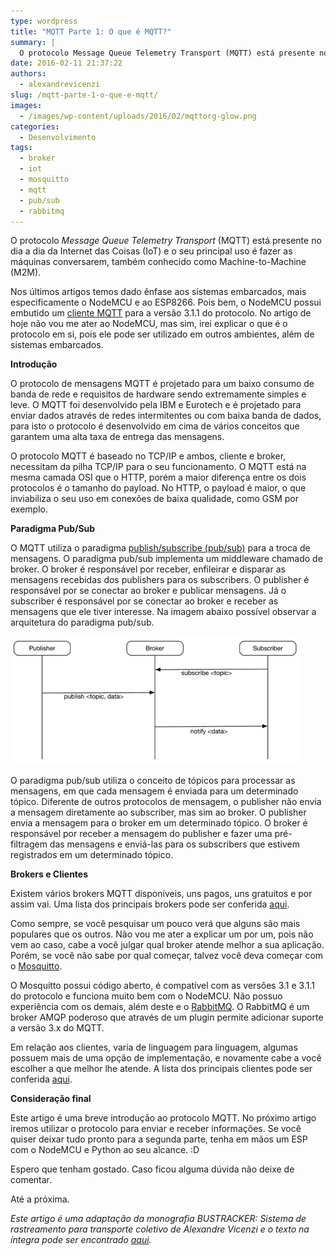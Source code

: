 ```yaml
---
type: wordpress
title: "MQTT Parte 1: O que é MQTT?"
summary: |
  O protocolo Message Queue Telemetry Transport (MQTT) está presente no dia a dia da Internet das Coisas (IoT) e o seu principal uso é fazer as máquinas conversarem, também conhecido como Machine-to-Machine (M2M).
date: 2016-02-11 21:37:22
authors:
  - alexandrevicenzi
slug: /mqtt-parte-1-o-que-e-mqtt/
images:
  - /images/wp-content/uploads/2016/02/mqttorg-glow.png
categories:
  - Desenvolvimento
tags:
  - broker
  - iot
  - mosquitto
  - mqtt
  - pub/sub
  - rabbitmq
---
```


O protocolo <em>Message Queue Telemetry Transport</em> (MQTT) está presente no dia a dia da Internet das Coisas (IoT) e o seu principal uso é fazer as máquinas conversarem, também conhecido como Machine-to-Machine (M2M).

Nos últimos artigos temos dado ênfase aos sistemas embarcados, mais especificamente o NodeMCU e ao ESP8266. Pois bem, o NodeMCU possui embutido um <a href="http://nodemcu.readthedocs.org/en/dev/en/modules/mqtt/" target="_blank">cliente MQTT</a> para a versão 3.1.1 do protocolo. No artigo de hoje não vou me ater ao NodeMCU, mas sim, irei explicar o que é o protocolo em si, pois ele pode ser utilizado em outros ambientes, além de sistemas embarcados.

<!--more-->

<strong>Introdução</strong>

O protocolo de mensagens MQTT é projetado para um baixo consumo de banda de rede e requisitos de hardware sendo extremamente simples e leve. O MQTT foi desenvolvido pela IBM e Eurotech e é projetado para enviar dados através de redes intermitentes ou com baixa banda de dados, para isto o protocolo é desenvolvido em cima de vários conceitos que garantem uma alta taxa de entrega das mensagens.

O protocolo MQTT é baseado no TCP/IP e ambos, cliente e broker, necessitam da pilha TCP/IP para o seu funcionamento. O MQTT está na mesma camada OSI que o HTTP, porém a maior diferença entre os dois protocolos é o tamanho do payload. No HTTP, o payload é maior, o que inviabiliza o seu uso em conexões de baixa qualidade, como GSM por exemplo.

<strong>Paradigma Pub/Sub</strong>

O MQTT utiliza o paradigma <a href="https://en.wikipedia.org/wiki/Publish%E2%80%93subscribe_pattern" target="_blank">publish/subscribe (pub/sub)</a> para a troca de mensagens. O paradigma pub/sub implementa um middleware chamado de broker. O broker é responsável por receber, enfileirar e disparar as mensagens recebidas dos publishers para os subscribers. O publisher é responsável por se conectar ao broker e publicar mensagens. Já o subscriber é responsável por se conectar ao broker e receber as mensagens que ele tiver interesse. Na imagem abaixo possível observar a arquitetura do paradigma pub/sub.

<img class="aligncenter" src="/images/wp-content/uploads/2016/02/pub_sub_arch_desai.png" alt="" />

O paradigma pub/sub utiliza o conceito de tópicos para processar as mensagens, em que cada mensagem é enviada para um determinado tópico. Diferente de outros protocolos de mensagem, o publisher não envia a mensagem diretamente ao subscriber, mas sim ao broker. O publisher envia a mensagem para o broker em um determinado tópico. O broker é responsável por receber a mensagem do publisher e fazer uma pré-filtragem das mensagens e enviá-las para os subscribers que estivem registrados em um determinado tópico.

<strong>Brokers e Clientes</strong>

Existem vários brokers MQTT disponíveis, uns pagos, uns gratuitos e por assim vai. Uma lista dos principais brokers pode ser conferida <a href="https://github.com/mqtt/mqtt.github.io/wiki/servers" target="_blank">aqui</a>.

Como sempre, se você pesquisar um pouco verá que alguns são mais populares que os outros. Não vou me ater a explicar um por um, pois não vem ao caso, cabe a você julgar qual broker atende melhor a sua aplicação. Porém, se você não sabe por qual começar, talvez você deva começar com o <a href="http://mosquitto.org/" target="_blank">Mosquitto</a>.

O Mosquitto possui código aberto, é compatível com as versões 3.1 e 3.1.1 do protocolo e funciona muito bem com o NodeMCU. Não possuo experiência com os demais, além deste e o <a href="http://www.rabbitmq.com/">RabbitMQ</a>. O RabbitMQ é um broker AMQP poderoso que através de um plugin permite adicionar suporte a versão 3.x do MQTT.

Em relação aos clientes, varia de linguagem para linguagem, algumas possuem mais de uma opção de implementação, e novamente cabe a você escolher a que melhor lhe atende. A lista dos principais clientes pode ser conferida <a href="https://github.com/mqtt/mqtt.github.io/wiki/libraries">aqui</a>.

<strong>Consideração final</strong>

Este artigo é uma breve introdução ao protocolo MQTT. No próximo artigo iremos utilizar o protocolo para enviar e receber informações. Se você quiser deixar tudo pronto para a segunda parte, tenha em mãos um ESP com o NodeMCU e Python ao seu alcance. :D

Espero que tenham gostado. Caso ficou alguma dúvida não deixe de comentar.

Até a próxima.

<em>Este artigo é uma adaptação da monografia BUSTRACKER: Sistema de rastreamento para transporte coletivo de Alexandre Vicenzi e o texto na íntegra pode ser encontrado <a href="https://raw.githubusercontent.com/alexandrevicenzi/tcc/master/monografia/tcc_bcc_2015_2_avicenzi_AlexandreVicenzi-VF.pdf" target="_blank">aqui</a>.</em>